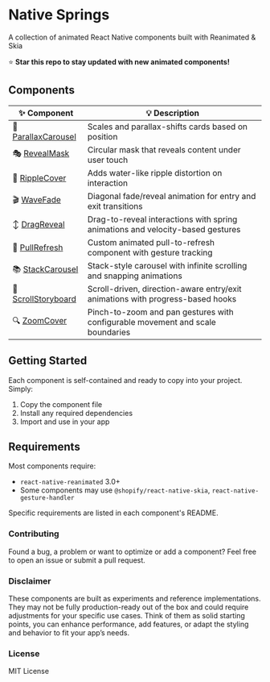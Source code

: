 # Native Springs

A collection of animated React Native components built with Reanimated & Skia

⭐ **Star this repo to stay updated with new animated components!**

## Components

| ✨ Component                              | 💡 Description                                                                 |
| ----------------------------------------- | ------------------------------------------------------------------------------ |
| 🎠 [ParallaxCarousel](./ParallaxCarousel) | Scales and parallax-shifts cards based on position                             |
| 🎭 [RevealMask](./RevealMask)             | Circular mask that reveals content under user touch                            |
| 🌊 [RippleCover](./RippleCover)           | Adds water-like ripple distortion on interaction                               |
| 🎬 [WaveFade](./WaveFade)                 | Diagonal fade/reveal animation for entry and exit transitions                  |
| ↕️ [DragReveal](./DragReveal)             | Drag-to-reveal interactions with spring animations and velocity-based gestures |
| 🔄 [PullRefresh](./PullRefresh)           | Custom animated pull-to-refresh component with gesture tracking                |
| 📚 [StackCarousel](./StackCarousel)       | Stack-style carousel with infinite scrolling and snapping animations           |
| 📖 [ScrollStoryboard](./ScrollStoryboard) | Scroll-driven, direction-aware entry/exit animations with progress-based hooks |
| 🔍 [ZoomCover](./ZoomCover)               | Pinch-to-zoom and pan gestures with configurable movement and scale boundaries |

## Getting Started

Each component is self-contained and ready to copy into your project. Simply:

1. Copy the component file
2. Install any required dependencies
3. Import and use in your app

## Requirements

Most components require:

- `react-native-reanimated` 3.0+
- Some components may use `@shopify/react-native-skia`, `react-native-gesture-handler`

Specific requirements are listed in each component's README.

### Contributing

Found a bug, a problem or want to optimize or add a component? Feel free to open an issue or submit a pull request.

### Disclaimer

These components are built as experiments and reference implementations.
They may not be fully production-ready out of the box and could require adjustments for your specific use cases.
Think of them as solid starting points, you can enhance performance, add features, or adapt the styling and behavior to fit your app’s needs.

### License

MIT License
